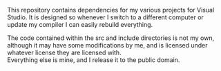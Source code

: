 This repository contains dependencies for my various projects for Visual Studio. It is designed so whenever I switch to a different computer or update my compiler I can easily rebuild everything.

The code contained within the src and include directories is not my own, although it may have some modifications by me, and is licensed under whatever license they are licensed with.  
Everything else is mine, and I release it to the public domain.